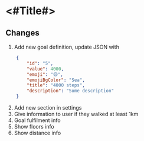 #  <#Title#>

## Changes

1. Add new goal definition, update JSON with
```json
    {
        "id": "5",
        "value": 4000,
        "emoji": "😄",
        "emojiBgColor": "Sea",
        "title": "4000 steps",
        "description": "Some description"
    }
```
2. Add new section in settings
3. Give information to user if they walked at least 1km
4. Goal fulfilment info
5. Show floors info
6. Show distance info

